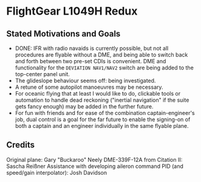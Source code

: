 # FlightGear L1049H Redux #

## Stated Motivations and Goals ##
- DONE: IFR with radio navaids is currently possible, but not all procedures are flyable without a DME, and being able to switch back and forth between two pre-set CDIs is convenient. DME and functionality for the `DEVIATION NAV1/NAV2` switch are being added to the top-center panel unit.
- The glideslope behaviour seems off: being investigated.
- A retune of some autopilot manoeuvres may be necessary.
- For oceanic flying that at least I would like to do, clickable tools or automation to handle dead reckoning ("inertial navigation" if the suite gets fancy enough) may be added in the further future.
- For fun with friends and for ease of the combination captain-engineer's job, dual control is a goal for the far future to enable the signing-on of both a captain and an engineer individually in the same flyable plane.

## Credits ##
Original plane: Gary "Buckaroo" Neely
DME-339F-12A from Citation II: Sascha Reißner
Assistance with developing aileron command PID (and speed/gain interpolator): Josh Davidson